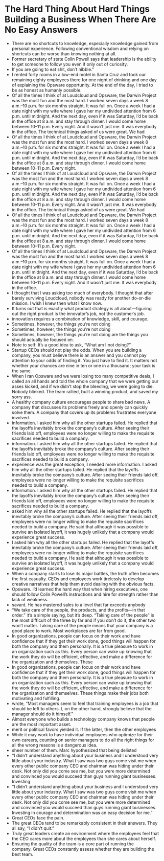 # The Hard Thing About Hard Things Building a Business When There Are No Easy Answers
- There are no shortcuts to knowledge, especially knowledge gained from personal experience. Following conventional wisdom and relying on shortcuts can be worse than knowing nothing at all.
- Former secretary of state Colin Powell says that leadership is the ability to get someone to follow you even if only out of curiosity.
- If you are going to eat shit, don’t nibble.”
- I rented forty rooms in a low-end motel in Santa Cruz and took our remaining eighty employees there for one night of drinking and one day of explaining the Opsware opportunity. At the end of the day, I tried to be as honest as humanly possible.
- Of all the times I think of at Loudcloud and Opsware, the Darwin Project was the most fun and the most hard. I worked seven days a week 8 a.m.–10 p.m. for six months straight. It was full on. Once a week I had a date night with my wife where I gave her my undivided attention from 6 p.m. until midnight. And the next day, even if it was Saturday, I’d be back in the office at 8 a.m. and stay through dinner. I would come home between 10–11 p.m. Every night. And it wasn’t just me. It was everybody in the office. The technical things asked of us were great. We had
- Of all the times I think of at Loudcloud and Opsware, the Darwin Project was the most fun and the most hard. I worked seven days a week 8 a.m.–10 p.m. for six months straight. It was full on. Once a week I had a date night with my wife where I gave her my undivided attention from 6 p.m. until midnight. And the next day, even if it was Saturday, I’d be back in the office at 8 a.m. and stay through dinner. I would come home between 10–11 p.m. Every night.
- Of all the times I think of at Loudcloud and Opsware, the Darwin Project was the most fun and the most hard. I worked seven days a week 8 a.m.–10 p.m. for six months straight. It was full on. Once a week I had a date night with my wife where I gave her my undivided attention from 6 p.m. until midnight. And the next day, even if it was Saturday, I’d be back in the office at 8 a.m. and stay through dinner. I would come home between 10–11 p.m. Every night. And it wasn’t just me. It was everybody in the office. The technical things asked of us were great. We had
- Of all the times I think of at Loudcloud and Opsware, the Darwin Project was the most fun and the most hard. I worked seven days a week 8 a.m.–10 p.m. for six months straight. It was full on. Once a week I had a date night with my wife where I gave her my undivided attention from 6 p.m. until midnight. And the next day, even if it was Saturday, I’d be back in the office at 8 a.m. and stay through dinner. I would come home between 10–11 p.m. Every night.
- Of all the times I think of at Loudcloud and Opsware, the Darwin Project was the most fun and the most hard. I worked seven days a week 8 a.m.–10 p.m. for six months straight. It was full on. Once a week I had a date night with my wife where I gave her my undivided attention from 6 p.m. until midnight. And the next day, even if it was Saturday, I’d be back in the office at 8 a.m. and stay through dinner. I would come home between 10–11 p.m. Every night. And it wasn’t just me. It was everybody in the office.
- I thought that I was asking too much of everybody. I thought that after barely surviving Loudcloud, nobody was ready for another do-or-die mission. I wish I knew then what I know now.
- It turns out that is exactly what product strategy is all about—figuring out the right product is the innovator’s job, not the customer’s job.
- innovation requires a combination of knowledge, skill, and courage.
- Sometimes, however, the things you’re not doing
- Sometimes, however, the things you’re not doing
- Sometimes, however, the things you’re not doing are the things you should actually be focused on.
- Note to self: It’s a good idea to ask, “What am I not doing?”
- Startup CEOs should not play the odds. When you are building a company, you must believe there is an answer and you cannot pay attention to your odds of finding it. You just have to find it. It matters not whether your chances are nine in ten or one in a thousand; your task is the same.
- When I ran Opsware and we were losing too many competitive deals, I called an all hands and told the whole company that we were getting our asses kicked, and if we didn’t stop the bleeding, we were going to die. Nobody blinked. The team rallied, built a winning product, and saved my sorry ass.
- A healthy company culture encourages people to share bad news. A company that discusses its problems freely and openly can quickly solve them. A company that covers up its problems frustrates everyone involved.
- information. I asked him why all the other startups failed. He replied that the layoffs inevitably broke the company’s culture. After seeing their friends laid off, employees were no longer willing to make the requisite sacrifices needed to build a company.
- information. I asked him why all the other startups failed. He replied that the layoffs inevitably broke the company’s culture. After seeing their friends laid off, employees were no longer willing to make the requisite sacrifices needed to build a company.
- experience was the great exception, I needed more information. I asked him why all the other startups failed. He replied that the layoffs inevitably broke the company’s culture. After seeing their friends laid off, employees were no longer willing to make the requisite sacrifices needed to build a company.
- information. I asked him why all the other startups failed. He replied that the layoffs inevitably broke the company’s culture. After seeing their friends laid off, employees were no longer willing to make the requisite sacrifices needed to build a company.
- asked him why all the other startups failed. He replied that the layoffs inevitably broke the company’s culture. After seeing their friends laid off, employees were no longer willing to make the requisite sacrifices needed to build a company. He said that although it was possible to survive an isolated layoff, it was hugely unlikely that a company would experience great success.
- I asked him why all the other startups failed. He replied that the layoffs inevitably broke the company’s culture. After seeing their friends laid off, employees were no longer willing to make the requisite sacrifices needed to build a company. He said that although it was possible to survive an isolated layoff, it was hugely unlikely that a company would experience great success.
- When a company starts to lose its major battles, the truth often becomes the first casualty. CEOs and employees work tirelessly to develop creative narratives that help them avoid dealing with the obvious facts.
- Opsware. I’d learned the hard way that when hiring executives, one should follow Colin Powell’s instructions and hire for strength rather than lack of weakness.
- savant. He has mastered sales to a level that far exceeds anybody
- “We take care of the people, the products, and the profits—in that order.” It’s a simple saying, but it’s deep. “Taking care of the people” is the most difficult of the three by far and if you don’t do it, the other two won’t matter. Taking care of the people means that your company is a good place to work. Most workplaces are far from good.
- In good organizations, people can focus on their work and have confidence that if they get their work done, good things will happen for both the company and them personally. It is a true pleasure to work in an organization such as this. Every person can wake up knowing that the work they do will be efficient, effective, and make a difference for the organization and themselves. These
- In good organizations, people can focus on their work and have confidence that if they get their work done, good things will happen for both the company and them personally. It is a true pleasure to work in an organization such as this. Every person can wake up knowing that the work they do will be efficient, effective, and make a difference for the organization and themselves. These things make their jobs both motivating and fulfilling.
- wrote, “Most managers seem to feel that training employees is a job that should be left to others. I, on the other hand, strongly believe that the manager should do it himself.”
- Almost everyone who builds a technology company knows that people are the most important asset.
- merit or political favors yielded it. If the latter, then the other employees
- While it may work to have individual employees who optimize for their own careers, counting on senior managers to do all the right things for all the wrong reasons is a dangerous idea.
- sheer number of them. Marc hypothesized that being delisted
- “I didn’t understand anything about your business and I understood very little about your industry. What I saw was two guys come visit me when every other public company CEO and chairman was hiding under their desk. Not only did you come see me, but you were more determined and convinced you would succeed than guys running giant businesses. Investing
- “I didn’t understand anything about your business and I understood very little about your industry. What I saw was two guys come visit me when every other public company CEO and chairman was hiding under their desk. Not only did you come see me, but you were more determined and convinced you would succeed than guys running giant businesses. Investing in courage and determination was an easy decision for me.”
- Great CEOs face the pain.
- The great CEOs tend to be remarkably consistent in their answers. They all say, “I didn’t quit.”
- Truly great leaders create an environment where the employees feel that the CEO cares more about the employees than she cares about herself.
- Ensuring the quality of the team is a core part of running the company. Great CEOs constantly assess whether they are building the best team.
